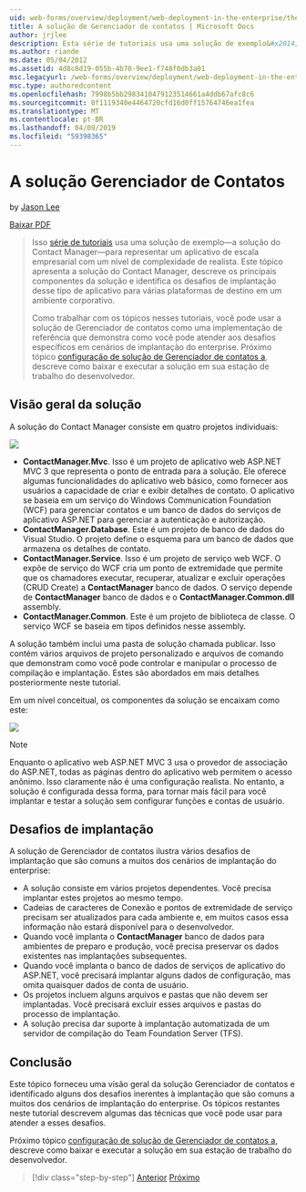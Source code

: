 ```yaml
---
uid: web-forms/overview/deployment/web-deployment-in-the-enterprise/the-contact-manager-solution
title: A solução de Gerenciador de contatos | Microsoft Docs
author: jrjlee
description: Esta série de tutoriais usa uma solução de exemplo&#x2014;a solução do Contact Manager&#x2014;para representar um aplicativo de escala empresarial com uma leve realista...
ms.author: riande
ms.date: 05/04/2012
ms.assetid: 4d8c8d19-055b-4b70-9ee1-f748f0db3a01
msc.legacyurl: /web-forms/overview/deployment/web-deployment-in-the-enterprise/the-contact-manager-solution
msc.type: authoredcontent
ms.openlocfilehash: 7998b5bb2983410479123514661a4ddb67afc8c6
ms.sourcegitcommit: 0f1119340e4464720cfd16d0ff15764746ea1fea
ms.translationtype: MT
ms.contentlocale: pt-BR
ms.lasthandoff: 04/09/2019
ms.locfileid: "59398365"
---
```

# <a name="the-contact-manager-solution"></a>A solução Gerenciador de Contatos

by [Jason Lee](https://github.com/jrjlee)

[Baixar PDF](https://msdnshared.blob.core.windows.net/media/MSDNBlogsFS/prod.evol.blogs.msdn.com/CommunityServer.Blogs.Components.WeblogFiles/00/00/00/63/56/8130.DeployingWebAppsInEnterpriseScenarios.pdf)

> Isso [série de tutoriais](web-deployment-in-the-enterprise.md) usa uma solução de exemplo&#x2014;a solução do Contact Manager&#x2014;para representar um aplicativo de escala empresarial com um nível de complexidade de realista. Este tópico apresenta a solução do Contact Manager, descreve os principais componentes da solução e identifica os desafios de implantação desse tipo de aplicativo para várias plataformas de destino em um ambiente corporativo.
> 
> Como trabalhar com os tópicos nesses tutoriais, você pode usar a solução de Gerenciador de contatos como uma implementação de referência que demonstra como você pode atender aos desafios específicos em cenários de implantação do enterprise. Próximo tópico [configuração de solução de Gerenciador de contatos a](setting-up-the-contact-manager-solution.md), descreve como baixar e executar a solução em sua estação de trabalho do desenvolvedor.


## <a name="solution-overview"></a>Visão geral da solução

A solução do Contact Manager consiste em quatro projetos individuais:

![](the-contact-manager-solution/_static/image1.png)

- **ContactManager.Mvc**. Isso é um projeto de aplicativo web ASP.NET MVC 3 que representa o ponto de entrada para a solução. Ele oferece algumas funcionalidades do aplicativo web básico, como fornecer aos usuários a capacidade de criar e exibir detalhes de contato. O aplicativo se baseia em um serviço do Windows Communication Foundation (WCF) para gerenciar contatos e um banco de dados do serviços de aplicativo ASP.NET para gerenciar a autenticação e autorização.
- **ContactManager.Database**. Este é um projeto de banco de dados do Visual Studio. O projeto define o esquema para um banco de dados que armazena os detalhes de contato.
- **ContactManager.Service**. Isso é um projeto de serviço web WCF. O expõe de serviço do WCF cria um ponto de extremidade que permite que os chamadores executar, recuperar, atualizar e excluir operações (CRUD Create) a **ContactManager** banco de dados. O serviço depende de **ContactManager** banco de dados e o **ContactManager.Common.dll** assembly.
- **ContactManager.Common**. Este é um projeto de biblioteca de classe. O serviço WCF se baseia em tipos definidos nesse assembly.

A solução também inclui uma pasta de solução chamada publicar. Isso contém vários arquivos de projeto personalizado e arquivos de comando que demonstram como você pode controlar e manipular o processo de compilação e implantação. Estes são abordados em mais detalhes posteriormente neste tutorial.

Em um nível conceitual, os componentes da solução se encaixam como este:

![](the-contact-manager-solution/_static/image2.png)

> [!NOTE]
> Enquanto o aplicativo web ASP.NET MVC 3 usa o provedor de associação do ASP.NET, todas as páginas dentro do aplicativo web permitem o acesso anônimo. Isso claramente não é uma configuração realista. No entanto, a solução é configurada dessa forma, para tornar mais fácil para você implantar e testar a solução sem configurar funções e contas de usuário.


## <a name="deployment-challenges"></a>Desafios de implantação

A solução de Gerenciador de contatos ilustra vários desafios de implantação que são comuns a muitos dos cenários de implantação do enterprise:

- A solução consiste em vários projetos dependentes. Você precisa implantar estes projetos ao mesmo tempo.
- Cadeias de caracteres de Conexão e pontos de extremidade de serviço precisam ser atualizados para cada ambiente e, em muitos casos essa informação não estará disponível para o desenvolvedor.
- Quando você implanta o **ContactManager** banco de dados para ambientes de preparo e produção, você precisa preservar os dados existentes nas implantações subsequentes.
- Quando você implanta o banco de dados de serviços de aplicativo do ASP.NET, você precisará implantar alguns dados de configuração, mas omita quaisquer dados de conta de usuário.
- Os projetos incluem alguns arquivos e pastas que não devem ser implantadas. Você precisará excluir esses arquivos e pastas do processo de implantação.
- A solução precisa dar suporte à implantação automatizada de um servidor de compilação do Team Foundation Server (TFS).

## <a name="conclusion"></a>Conclusão

Este tópico forneceu uma visão geral da solução Gerenciador de contatos e identificado alguns dos desafios inerentes à implantação que são comuns a muitos dos cenários de implantação do enterprise. Os tópicos restantes neste tutorial descrevem algumas das técnicas que você pode usar para atender a esses desafios.

Próximo tópico [configuração de solução de Gerenciador de contatos a](setting-up-the-contact-manager-solution.md), descreve como baixar e executar a solução em sua estação de trabalho do desenvolvedor.

> [!div class="step-by-step"]
> [Anterior](web-deployment-in-the-enterprise.md)
> [Próximo](setting-up-the-contact-manager-solution.md)
